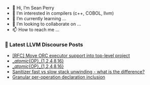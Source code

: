 - 👋 Hi, I’m Sean Perry
- 👀 I’m interested in compilers (c++, COBOL, llvm)
- 🌱 I’m currently learning ...
- 💞️ I’m looking to collaborate on ...
- 📫 How to reach me ...

<!---
s66perry/s66perry is a ✨ special ✨ repository because its `README.md` (this file) appears on your GitHub profile.
You can click the Preview link to take a look at your changes.
--->
### 📕 Latest LLVM Discourse Posts

<!-- DISCOURSE-LLVM:START -->
- [[RFC] Move ORC executor support into top-level project](https://discourse.llvm.org/t/rfc-move-orc-executor-support-into-top-level-project/81049#post_6)
- [__atomic_{OP}_{1,2,4,8,16}](https://discourse.llvm.org/t/atomic-op-1-2-4-8-16/82340#post_6)
- [__atomic_{OP}_{1,2,4,8,16}](https://discourse.llvm.org/t/atomic-op-1-2-4-8-16/82340#post_5)
- [Sanitizer fast vs slow stack unwinding - what is the difference?](https://discourse.llvm.org/t/sanitizer-fast-vs-slow-stack-unwinding-what-is-the-difference/81382#post_3)
- [Granular per-operation declaration inclusion](https://discourse.llvm.org/t/granular-per-operation-declaration-inclusion/81464#post_7)
<!-- DISCOURSE-LLVM:END -->
